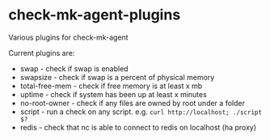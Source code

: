 check-mk-agent-plugins
======================

Various plugins for check-mk-agent

Current plugins are:
* swap - check if swap is enabled
* swapsize - check if swap is a percent of physical memory
* total-free-mem - check if free memory is at least x mb
* uptime - check if system has been up at least x minutes 
* no-root-owner - check if any files are owned by root under a folder
* script - run a check on any script. e.g. `curl http://localhost; ./script $?`
* redis - check that nc is able to connect to redis on localhost (ha proxy)



